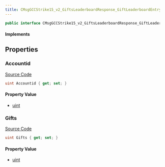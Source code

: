 ```yaml
---
title: CMsgGCCStrike15_v2_GiftsLeaderboardResponse_GiftLeaderboardEntry
---
```


```csharp
public interface CMsgGCCStrike15_v2_GiftsLeaderboardResponse_GiftLeaderboardEntry : ITypedProtobuf<CMsgGCCStrike15_v2_GiftsLeaderboardResponse_GiftLeaderboardEntry>, INativeHandle
```

#### Implements

## Properties

### Accountid

[Source Code](https://github.com/swiftly-solution/swiftlys2/blob/main/managed/src/SwiftlyS2.Generated/Protobufs/Interfaces/CMsgGCCStrike15_v2_GiftsLeaderboardResponse_GiftLeaderboardEntry.cs#L13)

```csharp
uint Accountid { get; set; }
```

#### Property Value

- [uint](https://learn.microsoft.com/dotnet/api/system.uint32)

### Gifts

[Source Code](https://github.com/swiftly-solution/swiftlys2/blob/main/managed/src/SwiftlyS2.Generated/Protobufs/Interfaces/CMsgGCCStrike15_v2_GiftsLeaderboardResponse_GiftLeaderboardEntry.cs#L16)

```csharp
uint Gifts { get; set; }
```

#### Property Value

- [uint](https://learn.microsoft.com/dotnet/api/system.uint32)

